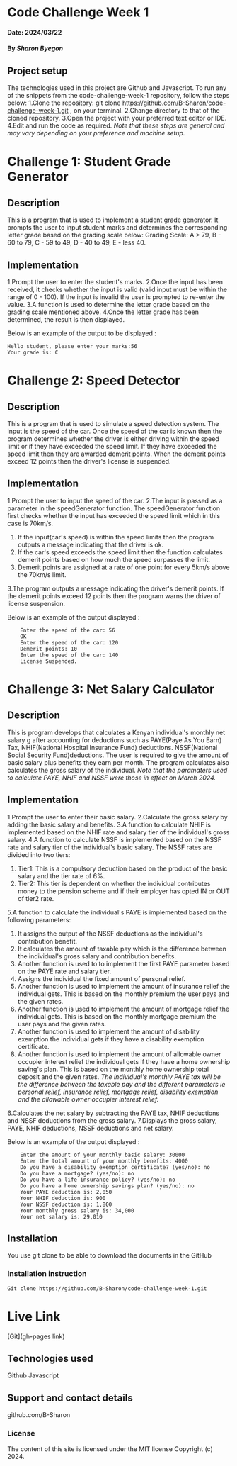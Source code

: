 # Code Challenge Week 1

#### Date: 2024/03/22

#### By *Sharon Byegon*

## Project setup
The technologies used in this project are Github and Javascript.
To run any of the snippets from the code-challenge-week-1 repository, follow the steps below:
1.Clone the repository: git clone https://github.com/B-Sharon/code-challenge-week-1.git , on your terminal.
2.Change directory to that of the cloned repository.
3.Open the project with your preferred text editor or IDE.
4.Edit and run the code as required.
*Note that these steps are general and may vary depending on your preference and machine setup.*



# Challenge 1:  Student Grade Generator
## Description
This is a program that is used to implement a student grade generator. It prompts the user to input student marks and determines the corresponding letter grade based on the grading scale below:
Grading Scale:
        A > 79, B - 60 to 79, C -  59 to 49, D - 40 to 49, E - less 40.

## Implementation
1.Prompt the user to enter the student's marks. 
2.Once the input has been received, it checks whether the input is valid (valid input must be within the range of 0 - 100). If the input is invalid the user is prompted to re-enter the value.
3.A function is used to determine the letter grade based on the grading scale mentioned above.
4.Once the letter grade has been determined, the result is then displayed.

Below is an example of the output to be displayed :

    Hello student, please enter your marks:56
    Your grade is: C




# Challenge 2:  Speed Detector

## Description
This is a program that is used to simulate a speed detection system. The input is the speed of the car. Once the speed of the car is known then the program determines whether the driver is either driving within the speed limit or if they have exceeded the speed limit. If they have exceeded the speed limit then they are awarded demerit points. When the demerit points exceed 12 points then the driver's license is suspended.

## Implementation
1.Prompt the user to input the speed of the car.
2.The input is passed as a parameter in the speedGenerator function. The speedGenerator function first checks whether the input has exceeded the speed limit which in this case is 70km/s.
1. If the input(car's speed) is within the speed limits then the program outputs a message indicating that the driver is ok.
2. If the car's speed exceeds the speed limit then the function calculates demerit points based on how much the speed surpasses the limit. 
3. Demerit points are assigned at a rate of one point for every 5km/s above the 70km/s limit.

3.The program outputs a message indicating the driver's demerit points. If the demerit points exceed 12 points then the program warns the driver of license suspension.

Below is an example of the output displayed :
```
    Enter the speed of the car: 56
    OK
    Enter the speed of the car: 120
    Demerit points: 10
    Enter the speed of the car: 140
    License Suspended.
```

# Challenge 3: Net Salary Calculator

## Description
This is program develops that calculates a Kenyan individual's monthly net salary g after accounting for deductions such as PAYE(Paye As You Earn) Tax, NHIF(National Hospital Insurance Fund) deductions. NSSF(National Social Security Fund)deductions. The user is required to give the amount of basic salary plus benefits they earn per month. The program calculates also calculates the gross salary of the individual.
*Note that the paramaters used to calculate PAYE, NHIF and NSSF were those in effect on March 2024.*


## Implementation
1.Prompt the user to enter their basic salary.
2.Calculate the gross salary by adding the basic salary and benefits.
3.A function to calculate NHIF is implemented based on the NHIF rate and salary tier of the individual's gross salary. 
4.A function to calculate NSSF is implemented based on the NSSF rate and salary tier of the individual's basic salary. The NSSF rates are divided into two tiers:
1. Tier1: This is a compulsory deduction based on the product of the basic salary and the tier rate of 6%. 
2. Tier2: This tier is dependent on whether the individual contributes money to the pension scheme and if their employer has opted IN or OUT of tier2 rate.

5.A function to calculate the individual's PAYE is implemented based on the following parameters:
1. It assigns the output of the NSSF deductions as the individual's contribution benefit.
2. It calculates the amount of taxable pay which is the difference between the individual's gross salary and contribution benefits.
3. Another function is used to to implement the first PAYE parameter based on the PAYE rate and salary tier.
4. Assigns the individual the fixed amount of personal relief.
5. Another function is used to implement the amount of insurance relief the individual gets. This is based on the monthly premium the user pays and the given rates.
6. Another function is used to implement the amount of mortgage relief the individual gets. This is based on the monthly mortgage premium the user pays and the given rates.
7. Another function is used to implement the amount of disability exemption the individual gets if they have a disability exemption certificate.
8. Another function is used to implement the amount of allowable owner occupier interest relief the individual gets if they have a home ownership saving's plan. This is based on the monthly home ownership total deposit and the given rates.
*The individual's monthly PAYE tax will be the difference between the taxable pay and the different parameters ie personal relief, insurance relief, mortgage relief, disability exemption and the allowable owner occupier interest relief.*

6.Calculates the net salary by subtracting the PAYE tax, NHIF deductions and NSSF deductions from the gross salary.
7.Displays the gross salary, PAYE, NHIF deductions, NSSF deductions and net salary.



Below is an example of the output displayed :
```
    Enter the amount of your monthly basic salary: 30000
    Enter the total amount of your monthly benefits: 4000
    Do you have a disability exemption certificate? (yes/no): no
    Do you have a mortgage? (yes/no): no
    Do you have a life insurance policy? (yes/no): no
    Do you have a home ownership savings plan? (yes/no): no
    Your PAYE deduction is: 2,050
    Your NHIF deduction is: 900
    Your NSSF deduction is: 1,800
    Your monthly gross salary is: 34,000
    Your net salary is: 29,010
```



## Installation
You use git clone to be able to download the documents in the GitHub

### Installation instruction
```
Git clone https://github.com/B-Sharon/code-challenge-week-1.git

```

# Live Link
[Git](gh-pages link)

## Technologies used
Github
Javascript

## Support and contact details
github.com/B-Sharon

### License
The content of this site is licensed under the MIT license
Copyright (c) 2024.
